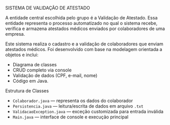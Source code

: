 SISTEMA DE VALIDAÇÃO DE ATESTADO

A entidade central escolhida pelo grupo é a Validação de Atestado. Essa entidade representa o processo automatizado no qual o sistema recebe, verifica e armazena atestados médicos enviados por colaboradores de uma empresa.

Este sistema realiza o cadastro e a validação de colaboradores que enviam atestados médicos. Foi desenvolvido com base na modelagem orientada a objetos e inclui:
- Diagrama de classes 
- CRUD completo via console
- Validação de dados (CPF, e-mail, nome)
- Código em Java.

Estrutura de Classes
- `Colaborador.java` — representa os dados do colaborador
- `Persistencia.java` — leitura/escrita de dados em arquivo `.txt`
- `ValidacaoException.java` — exceção customizada para entrada inválida
- `Main.java` — interface de console e execução principal
